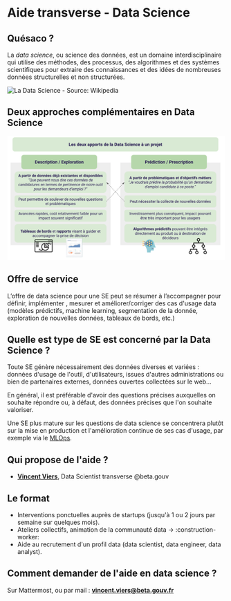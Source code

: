 # Aide transverse - Data Science

## Quésaco ?

La _data science_, ou science des données, est un domaine interdisciplinaire qui utilise des méthodes, des processus, des algorithmes et des systèmes scientifiques pour extraire des connaissances et des idées de nombreuses données structurelles et non structurées.

![La Data Science - Source: Wikipedia](https://upload.wikimedia.org/wikipedia/commons/4/44/DataScienceDisciplines.png)

## Deux approches complémentaires en Data Science

![Deux approches Data Science](../../.gitbook/assets/data-science-approaches.png)

## Offre de service

L’offre de data science pour une SE peut se résumer à l’accompagner pour définir, implémenter , mesurer et améliorer/corriger des cas d'usage data \(modèles prédictifs, machine learning, segmentation de la donnée, exploration de nouvelles données, tableaux de bords, etc.\)

## Quelle est type de SE est concerné par la Data Science ?

Toute SE génère nécessairement des données diverses et variées : données d'usage de l'outil, d'utilisateurs, issues d'autres administrations ou bien de partenaires externes, données ouvertes collectées sur le web...

En général, il est préférable d'avoir des questions précises auxquelles on souhaite répondre ou, à défaut, des données précises que l'on souhaite valoriser.

Une SE plus mature sur les questions de data science se concentrera plutôt sur la mise en production et l'amélioration continue de ses cas d'usage, par exemple via le [MLOps](https://ml-ops.org/).

## Qui propose de l'aide ?

* [**Vincent Viers**](https://www.linkedin.com/in/vincent-viers/), Data Scientist transverse @beta.gouv

## Le format

* Interventions ponctuelles auprès de startups \(jusqu'à 1 ou 2 jours par semaine sur quelques mois\).
* Ateliers collectifs, animation de la communauté data -&gt; :construction-worker:
* Aide au recrutement d'un profil data \(data scientist, data engineer, data analyst\).

## Comment demander de l'aide en data science ?

Sur Mattermost, ou par mail : **vincent.viers@beta.gouv.fr**

